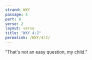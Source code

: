 ```yaml
---
strand: WXY
passage: 4
part: 0
verse: 2
layout: verse
title: "WXY 4:2"
permalink: /WXY/4/2/
---
```

"That's not an easy question, my child."
